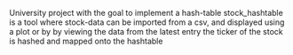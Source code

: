 University project with the goal to implement a hash-table
stock_hashtable is a tool where stock-data can be imported from a csv, and displayed using a plot or by by viewing the data from the latest entry
the ticker of the stock is hashed and mapped onto the hashtable
